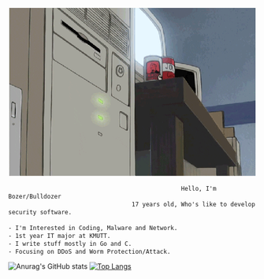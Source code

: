 <p align="center">
    <img src="qweqweqweqwe.gif" alt="----">
</p>

                                                     Hello, I'm Bozer/Bulldozer
                                       17 years old, Who's like to develop security software.

    - I'm Interested in Coding, Malware and Network.                      - 1st year IT major at KMUTT.
    - I write stuff mostly in Go and C.                                   - Focusing on DDoS and Worm Protection/Attack.
    
![Anurag's GitHub stats](https://github-readme-stats.vercel.app/api?username=boz3r&show_icons=true&theme=default)
[![Top Langs](https://github-readme-stats.vercel.app/api/top-langs/?username=boz3r&show_icons=true&theme=default)](https://github.com/anuraghazra/github-readme-stats)
